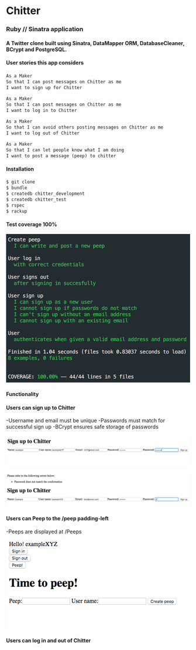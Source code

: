 Chitter
=======

### Ruby // Sinatra application

#### A Twitter clone built using Sinatra, DataMapper ORM, DatabaseCleaner, BCrypt and PostgreSQL.


#### User stories this app considers

```
As a Maker
So that I can post messages on Chitter as me
I want to sign up for Chitter
```
```
As a Maker
So that I can post messages on Chitter as me
I want to log in to Chitter
```
```
As a Maker
So that I can avoid others posting messages on Chitter as me
I want to log out of Chitter
```
```
As a Maker
So that I can let people know what I am doing  
I want to post a message (peep) to chitter
```

#### Installation

```
$ git clone
$ bundle
$ createdb chitter_development
$ createdb chitter_test
$ rspec
$ rackup
```

#### Test coverage 100%

![Alt text](https://github.com/JessicaBarclay/chitter-challenge/blob/master/links/test-coverage.png "test-coverage")

#### Functionality

#### Users can sign up to Chitter

-Username and email must be unique
-Passwords must match for successful sign up
-BCrypt ensures safe storage of passwords

![Alt text](https://github.com/JessicaBarclay/chitter-challenge/blob/master/links/signup.png "signup")

![Alt text](https://github.com/JessicaBarclay/chitter-challenge/blob/master/links/password-confirmation.png "password-confirmation")

#### Users can Peep to the /peep padding-left
-Peeps are displayed at /Peeps

![Alt text](https://github.com/JessicaBarclay/chitter-challenge/blob/master/links/time-to-peep.png "time-to-peep")

#### Users can log in and out of Chitter
